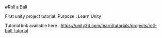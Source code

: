 #Roll a Ball

First unity project tutorial.
Purpose : Learn Unity

Tutorial link available here : https://unity3d.com/learn/tutorials/projects/roll-ball-tutorial